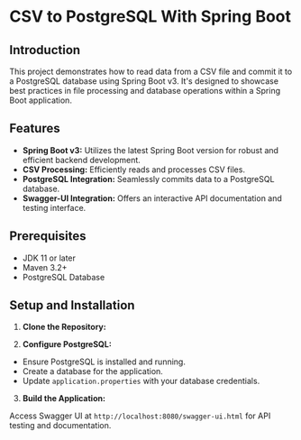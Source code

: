 # CSV to PostgreSQL With Spring Boot 

## Introduction

This project demonstrates how to read data from a CSV file and commit it to a PostgreSQL database using Spring Boot v3. It's designed to showcase best practices in file processing and database operations within a Spring Boot application.

## Features

- **Spring Boot v3:** Utilizes the latest Spring Boot version for robust and efficient backend development.
- **CSV Processing:** Efficiently reads and processes CSV files.
- **PostgreSQL Integration:** Seamlessly commits data to a PostgreSQL database.
- **Swagger-UI Integration:** Offers an interactive API documentation and testing interface.

## Prerequisites

- JDK 11 or later
- Maven 3.2+
- PostgreSQL Database

## Setup and Installation

1. **Clone the Repository:**

2. **Configure PostgreSQL:**
- Ensure PostgreSQL is installed and running.
- Create a database for the application.
- Update `application.properties` with your database credentials.

3. **Build the Application:**

Access Swagger UI at `http://localhost:8080/swagger-ui.html` for API testing and documentation.

